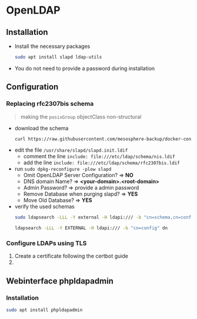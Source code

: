 # OpenLDAP

## Installation
- Install the necessary packages
    ```bash
    sudo apt install slapd ldap-utils
    ```
- You do not need to provide a password during installation

## Configuration
### Replacing rfc2307bis schema
> making the `posixGroup` objectClass non-structural
- download the schema
    ```bash
    curl https://raw.githubusercontent.com/mesosphere-backup/docker-containers/refs/heads/master/openldap/rfc2307bis/rfc2307bis.ldif | sudo tee /etc/ldap/schema/rfc2307bis.ldif
    ```
- edit the file `/usr/share/slapd/slapd.init.ldif`
  - comment the line `include: file:///etc/ldap/schema/nis.ldif`
  - add the line `include: file:///etc/ldap/schema/rfc2307bis.ldif`
- run `sudo dpkg-reconfigure -plow slapd`
    - Omit OpenLDAP Server Configuration? $\Rightarrow$ **NO**
    - DNS domain Name? $\Rightarrow$ **\<your-domain\>.\<root-domain\>**
    - Admin Password? $\Rightarrow$ provide a admin password
    - Remove Database when purging slapd? $\Rightarrow$ **YES**
    - Move Old Database? $\Rightarrow$ **YES**
- verify the used schemas
    ```bash
    sudo ldapsearch -LLL -Y external -H ldapi:/// -b "cn=schema,cn=config" -s one dn
    ```
    ```bash
    ldapsearch -LLL -Y EXTERNAL -H ldapi:/// -b "cn=config" dn
    ```

### Configure LDAPs using TLS
1. Create a certificate following the certbot guide
2. 

## Webinterface phpldapadmin
### Installation
```bash
sudo apt install phpldapadmin
```
